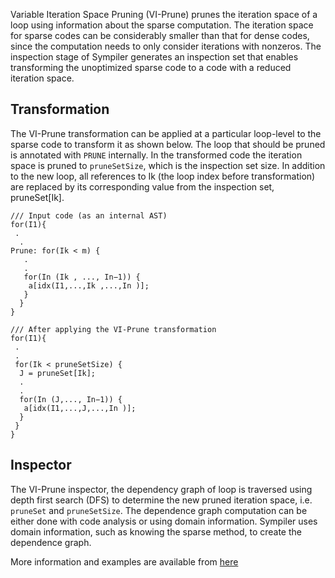 Variable Iteration Space Pruning (VI-Prune) prunes the iteration space of a loop 
using information about the sparse computation. The iteration space for sparse codes 
can be considerably smaller than that for dense codes, since the computation needs 
to only consider iterations with nonzeros. The inspection stage of Sympiler generates 
an inspection set that enables transforming the unoptimized sparse code to a code with a
reduced iteration space.


## Transformation

The VI-Prune transformation can be applied at a particular loop-level to 
the sparse code to transform it as shown below. The loop that should be pruned
is annotated with `PRUNE` internally. In the transformed code the
iteration space is pruned to `pruneSetSize`, which is the inspection set size. 
In addition to the new loop, all references to Ik (the loop index before 
transformation) are replaced by its corresponding value from the inspection set, 
pruneSet[Ik]. 



```
/// Input code (as an internal AST)
for(I1){
 .
  .
Prune: for(Ik < m) {
   .
   .
   for(In (Ik , ..., In−1)) {
    a[idx(I1,...,Ik ,...,In )];
   }
  }
}
```

```
/// After applying the VI-Prune transformation  
for(I1){
 .
 .
 for(Ik < pruneSetSize) {
  J = pruneSet[Ik];
  .
  .
  for(In (J,..., In−1)) {
   a[idx(I1,...,J,...,In )];
  }
 }
}
```


## Inspector 

The VI-Prune inspector, the dependency graph of loop is
traversed using depth first search (DFS) to determine the new pruned 
iteration space, i.e. `pruneSet` and `pruneSetSize`. The dependence 
graph computation can be either done with code analysis or using domain 
information. Sympiler uses domain information, such as knowing the 
sparse method, to create the dependence graph. 

More information and examples are available from [here](citation.md#sympiler)